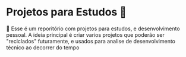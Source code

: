 # Projetos para Estudos 📄
🔷 Esse é um reporitório com projetos para estudos, e desenvolvimento pessoal.
    A ideia principal é criar varios projetos que poderão ser "reciclados" futuramente, e usados para analise de desenvolvimento técnico ao decorrer do tempo

